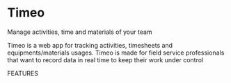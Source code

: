 # Timeo
Manage activities, time and materials of your team

Timeo is a web app for tracking activities, timesheets and equipments/materials usages. Timeo is made for field service professionals that want to record data in real time to keep their work under control

FEATURES
